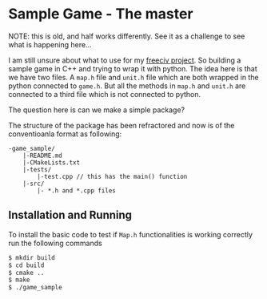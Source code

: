 # Sample Game - The master

NOTE: this is old, and half works differently. See it as a challenge to see what is happening here...

I am still unsure about what to use for my [freeciv project](https://github.com/yashbonde/freeciv-python). So building a sample game in C++ and trying to wrap it with python. The idea here is that we have two files. A `map.h` file and `unit.h` file which are both wrapped in the python connected to `game.h`. But all the methods in `map.h` and `unit.h` are connected to a third file which is not connected to python.

The question here is can we make a simple package?

The structure of the package has been refractored and now is of the conventioanla format as following:

```
-game_sample/
	|-README.md
	|-CMakeLists.txt
	|-tests/
		|-test.cpp // this has the main() function
	|-src/
		|- *.h and *.cpp files
```

## Installation and Running

To install the basic code to test if `Map.h` functionalities is working correctly run the following commands

```bash
$ mkdir build
$ cd build
$ cmake ..
$ make
$ ./game_sample
```